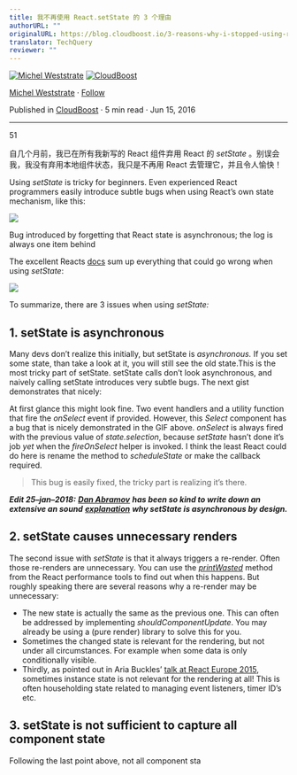 ```yaml
---
title: 我不再使用 React.setState 的 3 个理由
authorURL: ""
originalURL: https://blog.cloudboost.io/3-reasons-why-i-stopped-using-react-setstate-ab73fc67a42e
translator: TechQuery
reviewer: ""
---
```


[![Michel Weststrate](https://miro.medium.com/v2/resize:fill:88:88/1*XWCjUzWvB5KUrmXT1kxOOA.jpeg)](https://medium.com/@mweststrate?source=post_page-----ab73fc67a42e--------------------------------)
[![CloudBoost](https://miro.medium.com/v2/resize:fill:48:48/1*a8_IkAXKt7ff5oUv_QmQSw.png)](https://blog.cloudboost.io/?source=post_page-----ab73fc67a42e--------------------------------)

[Michel Weststrate](https://medium.com/@mweststrate?source=post_page-----ab73fc67a42e--------------------------------)
·
[Follow](https://medium.com/m/signin?actionUrl=https%3A%2F%2Fmedium.com%2F_%2Fsubscribe%2Fuser%2Fde4496bfa1e2&operation=register&redirect=https%3A%2F%2Fblog.cloudboost.io%2F3-reasons-why-i-stopped-using-react-setstate-ab73fc67a42e&user=Michel+Weststrate&userId=de4496bfa1e2&source=post_page-de4496bfa1e2----ab73fc67a42e---------------------post_header-----------)

Published in
[CloudBoost](https://blog.cloudboost.io/?source=post_page-----ab73fc67a42e--------------------------------)
·
5 min read
·
Jun 15, 2016

[](https://medium.com/m/signin?actionUrl=https%3A%2F%2Fmedium.com%2F_%2Fvote%2Fcloudboost%2Fab73fc67a42e&operation=register&redirect=https%3A%2F%2Fblog.cloudboost.io%2F3-reasons-why-i-stopped-using-react-setstate-ab73fc67a42e&user=Michel+Weststrate&userId=de4496bfa1e2&source=-----ab73fc67a42e---------------------clap_footer-----------)

---

51

[](https://medium.com/m/signin?actionUrl=https%3A%2F%2Fmedium.com%2F_%2Fbookmark%2Fp%2Fab73fc67a42e&operation=register&redirect=https%3A%2F%2Fblog.cloudboost.io%2F3-reasons-why-i-stopped-using-react-setstate-ab73fc67a42e&source=-----ab73fc67a42e---------------------bookmark_footer-----------)

自几个月前，我已在所有我新写的 React 组件弃用 React 的 _setState_ 。别误会我，我没有弃用本地组件状态，我只是不再用 React 去管理它，并且令人愉快！

Using _setState_ is tricky for beginners. Even experienced React programmers easily introduce subtle bugs when using React’s own state mechanism, like this:

![](https://miro.medium.com/v2/resize:fit:640/1*v2qbGqdV8wM1G4ixs7woEw.gif)

Bug introduced by forgetting that React state is asynchronous; the log is always one item behind

The excellent Reacts [docs](https://facebook.github.io/react/docs/component-api.html) sum up everything that could go wrong when using _setState_:

![](https://miro.medium.com/v2/resize:fit:640/format:webp/1*OtKvlJDJPjbSVM6o-yjL_Q.png)

To summarize, there are 3 issues when using _setState:_

## 1\. setState is asynchronous

Many devs don’t realize this initially, but setState is _asynchronous._ If you set some state, than take a look at it, you will still see the old state.This is the most tricky part of setState. setState calls don’t look asynchronous, and naively calling setState introduces very subtle bugs. The next gist demonstrates that nicely:

At first glance this might look fine. Two event handlers and a utility function that fire the _onSelect_ event if provided. However, this _Select_ component has a bug that is nicely demonstrated in the GIF above. _onSelect_ is always fired with the previous value of _state.selection_, because _setState_ hasn’t done it’s job _yet_ when the _fireOnSelect_ helper is invoked. I think the least React could do here is rename the method to _scheduleState_ or make the callback required.

> This bug is easily fixed, the tricky part is realizing it’s there.

**_Edit 25–jan–2018:_** [**_Dan Abramov_**](https://medium.com/u/a3a8af6addc1?source=post_page-----ab73fc67a42e--------------------------------) **_has been so kind to write down an extensive an sound_** [**_explanation_**](https://github.com/facebook/react/issues/11527#issuecomment-360199710) **_why setState is asynchronous by design._**

## 2\. setState causes unnecessary renders

The second issue with _setState_ is that it always triggers a re-render. Often those re-renders are unnecessary. You can use the [_printWasted_](https://facebook.github.io/react/docs/perf.html#perf.printwastedmeasurements) method from the React performance tools to find out when this happens. But roughly speaking there are several reasons why a re-render may be unnecessary:

-   The new state is actually the same as the previous one. This can often be addressed by implementing _shouldComponentUpdate_. You may already be using a (pure render) library to solve this for you.
-   Sometimes the changed state is relevant for the rendering, but not under all circumstances. For example when some data is only conditionally visible.
-   Thirdly, as pointed out in Aria Buckles’ [talk at React Europe 2015](https://youtu.be/2Qu-Ulrsfl8?t=12m09s), sometimes instance state is not relevant for the rendering at all! This is often householding state related to managing event listeners, timer ID’s etc.

## 3\. setState is not sufficient to capture all component state

Following the last point above, not all component sta